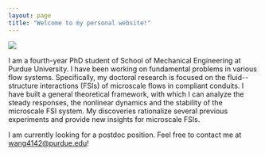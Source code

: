 ```yaml
---
layout: page
title: "Welcome to my personal website!"
---
```


![](/assets/me.jpg)


I am a fourth-year PhD student of School of Mechanical Engineering at Purdue University. I have been working on fundamental problems in various flow systems. Specifically, my doctoral research is focused on the fluid--structure interactions (FSIs) of microscale flows in compliant conduits. I have built a general theoretical framework, with which I can analyze the steady responses, the nonlinear dynamics and the stability of the microscale FSI system. My discoveries rationalize several previous experiments and provide new insights for microscale FSIs.

I am currently looking for a postdoc position. Feel free to contact me at [wang4142@purdue.edu]()!
